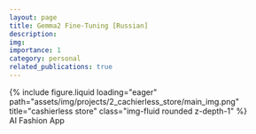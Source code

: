 ```yaml
---
layout: page
title: Gemma2 Fine-Tuning [Russian]
description: 
img: 
importance: 1
category: personal
related_publications: true
---
```


<div class="row">
    <div class="col-sm mt-3 mt-md-0">
        {% include figure.liquid loading="eager" path="assets/img/projects/2_cachierless_store/main_img.png" title="cashierless store" class="img-fluid rounded z-depth-1" %}
    </div>
</div>
<div class="caption">
    AI Fashion App
</div>